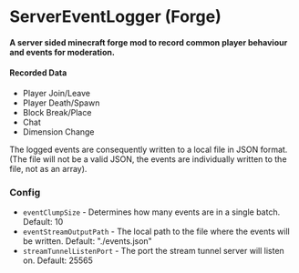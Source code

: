# ServerEventLogger (Forge)
#### A server sided minecraft forge mod to record common player behaviour and events for moderation.

#### Recorded Data
- Player Join/Leave
- Player Death/Spawn
- Block Break/Place
- Chat
- Dimension Change

The logged events are consequently written to a local file in JSON format. (The file will not be a valid JSON, the events are individually written to the file, not as an array).

### Config
- `eventClumpSize` - Determines how many events are in a single batch. Default: 10
- `eventStreamOutputPath` - The local path to the file where the events will be written. Default: "./events.json"
- `streamTunnelListenPort` - The port the stream tunnel server will listen on. Default: 25565